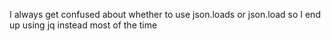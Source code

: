 I always get confused about whether to use json.loads or json.load so I end up using jq instead most of the time
